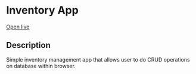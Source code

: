 # Inventory App

[Open live](https://kwiasek-inventory-app.adaptable.app/)

## Description

Simple inventory management app that allows user to do CRUD operations on database within browser.

